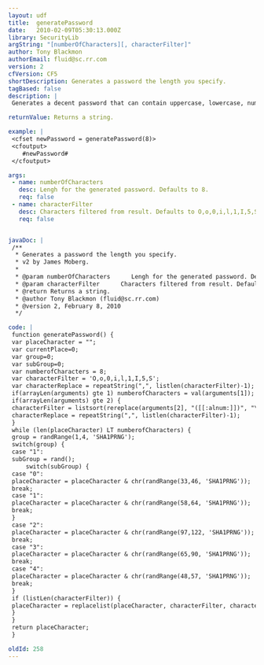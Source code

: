 ```yaml
---
layout: udf
title:  generatePassword
date:   2010-02-09T05:30:13.000Z
library: SecurityLib
argString: "[numberOfCharacters][, characterFilter]"
author: Tony Blackmon
authorEmail: fluid@sc.rr.com
version: 2
cfVersion: CF5
shortDescription: Generates a password the length you specify.
tagBased: false
description: |
 Generates a decent password that can contain uppercase, lowercase, numeric, and punctuation characters.

returnValue: Returns a string.

example: |
 <cfset newPassword = generatePassword(8)>
 <cfoutput>
    #newPassword#
 </cfoutput>

args:
 - name: numberOfCharacters
   desc: Lengh for the generated password. Defaults to 8.
   req: false
 - name: characterFilter
   desc: Characters filtered from result. Defaults to O,o,0,i,l,1,I,5,S
   req: false


javaDoc: |
 /**
  * Generates a password the length you specify.
  * v2 by James Moberg.
  * 
  * @param numberOfCharacters      Lengh for the generated password. Defaults to 8. (Optional)
  * @param characterFilter      Characters filtered from result. Defaults to O,o,0,i,l,1,I,5,S (Optional)
  * @return Returns a string. 
  * @author Tony Blackmon (fluid@sc.rr.com) 
  * @version 2, February 8, 2010 
  */

code: |
 function generatePassword() {
 var placeCharacter = "";
 var currentPlace=0;
 var group=0;
 var subGroup=0;
 var numberofCharacters = 8;
 var characterFilter = 'O,o,0,i,l,1,I,5,S';
 var characterReplace = repeatString(",", listlen(characterFilter)-1);
 if(arrayLen(arguments) gte 1) numberofCharacters = val(arguments[1]);
 if(arrayLen(arguments) gte 2) {
 characterFilter = listsort(rereplace(arguments[2], "([[:alnum:]])", "\1,", "all"),"textnocase");
 characterReplace = repeatString(",", listlen(characterFilter)-1);
 }
 while (len(placeCharacter) LT numberofCharacters) {
 group = randRange(1,4, 'SHA1PRNG');
 switch(group) {
 case "1":
 subGroup = rand();
     switch(subGroup) {
 case "0":
 placeCharacter = placeCharacter & chr(randRange(33,46, 'SHA1PRNG'));
 break;
 case "1":
 placeCharacter = placeCharacter & chr(randRange(58,64, 'SHA1PRNG'));
 break;
 }
 case "2":
 placeCharacter = placeCharacter & chr(randRange(97,122, 'SHA1PRNG'));
 break;
 case "3":
 placeCharacter = placeCharacter & chr(randRange(65,90, 'SHA1PRNG'));
 break;
 case "4":
 placeCharacter = placeCharacter & chr(randRange(48,57, 'SHA1PRNG'));
 break;
 }
 if (listLen(characterFilter)) {
 placeCharacter = replacelist(placeCharacter, characterFilter, characterReplace);
 }
 }
 return placeCharacter;
 }

oldId: 258
---
```


